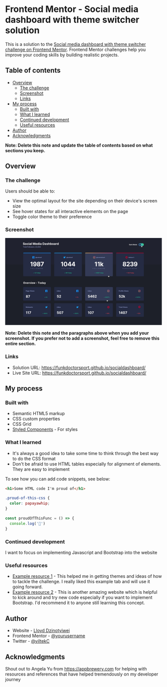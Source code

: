 # Frontend Mentor - Social media dashboard with theme switcher solution

This is a solution to the [Social media dashboard with theme switcher challenge on Frontend Mentor](https://www.frontendmentor.io/challenges/social-media-dashboard-with-theme-switcher-6oY8ozp_H). Frontend Mentor challenges help you improve your coding skills by building realistic projects. 

## Table of contents

- [Overview](#overview)
  - [The challenge](#the-challenge)
  - [Screenshot](#screenshot)
  - [Links](#links)
- [My process](#my-process)
  - [Built with](#built-with)
  - [What I learned](#what-i-learned)
  - [Continued development](#continued-development)
  - [Useful resources](#useful-resources)
- [Author](#author)
- [Acknowledgments](#acknowledgments)

**Note: Delete this note and update the table of contents based on what sections you keep.**

## Overview

### The challenge

Users should be able to:

- View the optimal layout for the site depending on their device's screen size
- See hover states for all interactive elements on the page
- Toggle color theme to their preference

### Screenshot

![](./images/active-states-dark.jpg)



**Note: Delete this note and the paragraphs above when you add your screenshot. If you prefer not to add a screenshot, feel free to remove this entire section.**

### Links

- Solution URL: https://funkdoctorsport.github.io/socialdashboard/
- Live Site URL: https://funkdoctorsport.github.io/socialdashboard/

## My process

### Built with

- Semantic HTML5 markup
- CSS custom properties
- CSS Grid
- [Styled Components](https://styled-components.com/) - For styles

### What I learned

- It's always a good idea to take some time to think through the best way to do the CSS format
- Don't be afraid to use HTML tables especially for alignment of elements. They are easy to implement

To see how you can add code snippets, see below:

```html
<h1>Some HTML code I'm proud of</h1>
```
```css
.proud-of-this-css {
  color: papayawhip;
}
```
```js
const proudOfThisFunc = () => {
  console.log('🎉')
}
```

### Continued development

I want to focus on implementing Javascript and Bootstrap into the website

### Useful resources

- [Example resource 1](https://www.getbootstrap.com) - This helped me in getting themes and ideas of how to tackle the challenge. I really liked this example tab and will use it going forward.
- [Example resource 2](https://www.codeply.com) - This is another amazing website which is helpful to kick around and try new code especially if you want to implement Bootstrap. I'd recommend it to anyone still learning this concept.

## Author

- Website - [Lloyd Dzinotyiwei](http://www.viltekconsulting.com)
- Frontend Mentor - [@yourusername](https://www.frontendmentor.io/profile/yourusername)
- Twitter - [@viltekC](https://www.twitter.com/ViltekC)

## Acknowledgments

Shout out to Angela Yu from https://appbrewery.com for helping with resources and references that have helped tremendously on my developer journey

